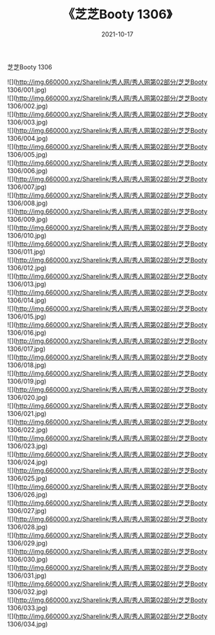 ﻿---
layout: post
title:  《芝芝Booty 1306》
date:   2021-10-17
img: http://img.660000.xyz/Sharelink/秀人网/秀人网第02部分/芝芝Booty 1306/000.jpg
categories: [美女, 清纯, 唯美]
---

芝芝Booty 1306

  ![](http://img.660000.xyz/Sharelink/秀人网/秀人网第02部分/芝芝Booty 1306/001.jpg) <br> ![](http://img.660000.xyz/Sharelink/秀人网/秀人网第02部分/芝芝Booty 1306/002.jpg) <br> ![](http://img.660000.xyz/Sharelink/秀人网/秀人网第02部分/芝芝Booty 1306/003.jpg) <br> ![](http://img.660000.xyz/Sharelink/秀人网/秀人网第02部分/芝芝Booty 1306/004.jpg) <br> ![](http://img.660000.xyz/Sharelink/秀人网/秀人网第02部分/芝芝Booty 1306/005.jpg) <br> ![](http://img.660000.xyz/Sharelink/秀人网/秀人网第02部分/芝芝Booty 1306/006.jpg) <br> ![](http://img.660000.xyz/Sharelink/秀人网/秀人网第02部分/芝芝Booty 1306/007.jpg) <br> ![](http://img.660000.xyz/Sharelink/秀人网/秀人网第02部分/芝芝Booty 1306/008.jpg) <br> ![](http://img.660000.xyz/Sharelink/秀人网/秀人网第02部分/芝芝Booty 1306/009.jpg) <br> ![](http://img.660000.xyz/Sharelink/秀人网/秀人网第02部分/芝芝Booty 1306/010.jpg) <br> ![](http://img.660000.xyz/Sharelink/秀人网/秀人网第02部分/芝芝Booty 1306/011.jpg) <br> ![](http://img.660000.xyz/Sharelink/秀人网/秀人网第02部分/芝芝Booty 1306/012.jpg) <br> ![](http://img.660000.xyz/Sharelink/秀人网/秀人网第02部分/芝芝Booty 1306/013.jpg) <br> ![](http://img.660000.xyz/Sharelink/秀人网/秀人网第02部分/芝芝Booty 1306/014.jpg) <br> ![](http://img.660000.xyz/Sharelink/秀人网/秀人网第02部分/芝芝Booty 1306/015.jpg) <br> ![](http://img.660000.xyz/Sharelink/秀人网/秀人网第02部分/芝芝Booty 1306/016.jpg) <br> ![](http://img.660000.xyz/Sharelink/秀人网/秀人网第02部分/芝芝Booty 1306/017.jpg) <br> ![](http://img.660000.xyz/Sharelink/秀人网/秀人网第02部分/芝芝Booty 1306/018.jpg) <br> ![](http://img.660000.xyz/Sharelink/秀人网/秀人网第02部分/芝芝Booty 1306/019.jpg) <br> ![](http://img.660000.xyz/Sharelink/秀人网/秀人网第02部分/芝芝Booty 1306/020.jpg) <br> ![](http://img.660000.xyz/Sharelink/秀人网/秀人网第02部分/芝芝Booty 1306/021.jpg) <br> ![](http://img.660000.xyz/Sharelink/秀人网/秀人网第02部分/芝芝Booty 1306/022.jpg) <br> ![](http://img.660000.xyz/Sharelink/秀人网/秀人网第02部分/芝芝Booty 1306/023.jpg) <br> ![](http://img.660000.xyz/Sharelink/秀人网/秀人网第02部分/芝芝Booty 1306/024.jpg) <br> ![](http://img.660000.xyz/Sharelink/秀人网/秀人网第02部分/芝芝Booty 1306/025.jpg) <br> ![](http://img.660000.xyz/Sharelink/秀人网/秀人网第02部分/芝芝Booty 1306/026.jpg) <br> ![](http://img.660000.xyz/Sharelink/秀人网/秀人网第02部分/芝芝Booty 1306/027.jpg) <br> ![](http://img.660000.xyz/Sharelink/秀人网/秀人网第02部分/芝芝Booty 1306/028.jpg) <br> ![](http://img.660000.xyz/Sharelink/秀人网/秀人网第02部分/芝芝Booty 1306/029.jpg) <br> ![](http://img.660000.xyz/Sharelink/秀人网/秀人网第02部分/芝芝Booty 1306/030.jpg) <br> ![](http://img.660000.xyz/Sharelink/秀人网/秀人网第02部分/芝芝Booty 1306/031.jpg) <br> ![](http://img.660000.xyz/Sharelink/秀人网/秀人网第02部分/芝芝Booty 1306/032.jpg) <br> ![](http://img.660000.xyz/Sharelink/秀人网/秀人网第02部分/芝芝Booty 1306/033.jpg) <br> ![](http://img.660000.xyz/Sharelink/秀人网/秀人网第02部分/芝芝Booty 1306/034.jpg) <br>